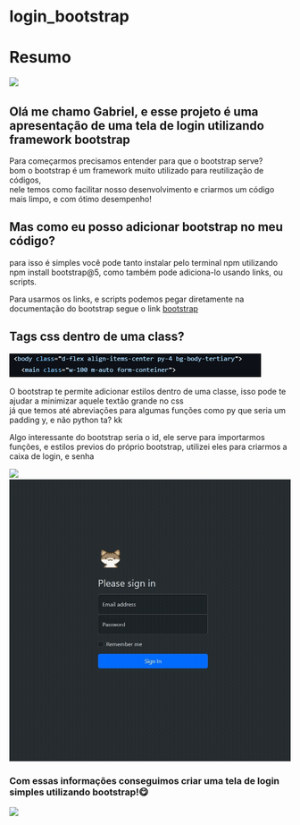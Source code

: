 # login_bootstrap
<h1>Resumo</h1>
<img src="https://readme-typing-svg.herokuapp.com/?font=Righteous&size=50&center=true&vCenter=true&width=800&height=70&duration=4000&lines=olá!+👋;+estamos+aqui+para+criarmos;+uma+tela+de+login+usando;+bootstrap!" />

<h2>Olá me chamo Gabriel, e esse projeto é uma apresentação de uma tela de login utilizando framework bootstrap</h2>
<p>Para começarmos precisamos entender para que o bootstrap serve?<br>
bom o bootstrap é um framework muito utilizado para reutilização de códigos,<br>nele temos como facilitar nosso desenvolvimento e criarmos um código mais limpo, e com ótimo desempenho!</p>


<h2>Mas como eu posso adicionar bootstrap no meu código?</h2>
<p>para isso é simples você pode tanto instalar pelo terminal npm utilizando npm install bootstrap@5, como também pode adiciona-lo usando links, ou scripts.</p>
<p>Para usarmos os links, e scripts podemos pegar diretamente na documentação do bootstrap segue o link <a href="https://getbootstrap.com/docs/5.3/getting-started/introduction/">bootstrap</a> </p>


<h2>Tags css dentro de uma class?</h2>
<img src="https://github.com/GabrielSilvaAlmeida/login_bootstrap/blob/main/prints/print1.PNG">
<p>O bootstrap te permite adicionar estilos dentro de uma classe, isso pode te ajudar a minimizar aquele textão grande no css<br> 
  já que temos até abreviações para algumas funções como py que seria um padding y, e não python ta? kk</p>

<p>Algo interessante do bootstrap seria o id, ele serve para importarmos funções, e estilos previos do próprio bootstrap, utilizei eles para criarmos a caixa de login, e senha </p>  

<img src="https://readme-typing-svg.herokuapp.com/?font=Righteous&size=50&center=true&vCenter=true&width=800&height=70&duration=4000&lines=Resultado!;" />

<img src="https://github.com/GabrielSilvaAlmeida/login_bootstrap/blob/main/prints/gif.gif">

<h3>Com essas informações conseguimos criar uma tela de login simples utilizando bootstrap!😋</h3>

<img src="https://readme-typing-svg.herokuapp.com/?font=Righteous&size=50&center=true&vCenter=true&width=800&height=70&duration=4000&lines=Até+a+próxima!!;" />

